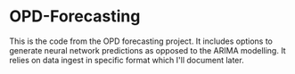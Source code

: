 # OPD-Forecasting

This is the code from the OPD forecasting project. It includes options to generate neural network predictions as opposed to the ARIMA modelling.
It relies on data ingest in specific format which I'll document later.
